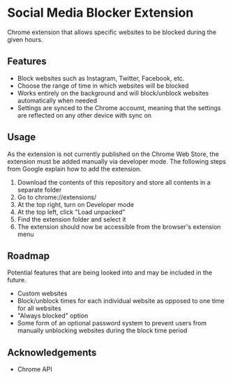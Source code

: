 # Social Media Blocker Extension
Chrome extension that allows specific websites to be blocked during the given hours.

## Features
- Block websites such as Instagram, Twitter, Facebook, etc.
- Choose the range of time in which websites will be blocked
- Works entirely on the background and will block/unblock websites automatically when needed
- Settings are synced to the Chrome accoumt, meaning that the settings are reflected on any other device with sync on

## Usage
As the extension is not currently published on the Chrome Web Store, the extension must be added manually via developer mode. The following steps from Google explain how to add the extension.
1. Download the contents of this repository and store all contents in a separate folder
2. Go to chrome://extensions/
3. At the top right, turn on Developer mode
4. At the top left, click "Load unpacked"
5. Find the extension folder and select it
6. The extension should now be accessible from the browser's extension menu

## Roadmap
Potential features that are being looked into and may be included in the future.
- Custom websites
- Block/unblock times for each individual website as opposed to one time for all websites
- "Always blocked" option
- Some form of an optional password system to prevent users from manually unblocking websites during the block time period

## Acknowledgements
- Chrome API

